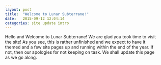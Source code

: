 ```yaml
---
layout: post
title:  "Welcome to Lunar Subterrane!"
date:   2015-09-12 12:04:14
categories: site update intro
---
```

Hello and Welcome to Lunar Subterrane! We are glad you took time to visit the site! As you see, this is rather unfinished and we expect to have it themed and a few site pages up and running within the end of the year. If not, then our apologies for not keeping on task. We shall update this page as we go along.
